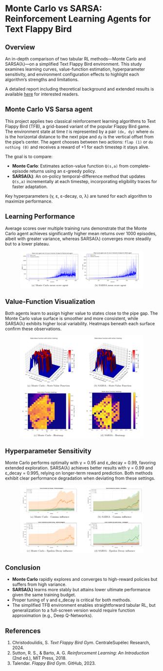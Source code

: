 # Monte Carlo vs SARSA: Reinforcement Learning Agents for Text Flappy Bird

## Overview

An in-depth comparison of two tabular RL methods—Monte Carlo and SARSA(λ)—on a simplified Text Flappy Bird environment. This study examines learning curves, value-function estimation, hyperparameter sensitivity, and environment configuration effects to highlight each algorithm’s strengths and limitations.

A detailed report including theoretical background and extended results is available [here](https://github.com/MariusDragic/RL4Flap/blob/main/RL4Flap_Monte_VS_SARSA.pdf) for interested readers.

## Monte Carlo VS Sarsa agent

This project applies two classical reinforcement learning algorithms to Text Flappy Bird (TFB), a grid-based variant of the popular Flappy Bird game. The environment state at time _t_ is represented by a pair `(dx, dy)` where `dx` is the horizontal distance to the next pipe and `dy` is the vertical offset from the pipe’s center. The agent chooses between two actions: `flap (1)` or `do nothing (0)` and receives a reward of +1 for each timestep it stays alive. 

The goal is to compare:

- **Monte Carlo**: Estimates action-value function `Q(s,a)` from complete-episode returns using an ε-greedy policy.
- **SARSA(λ)**: An on-policy temporal-difference method that updates `Q(s,a)` incrementally at each timestep, incorporating eligibility traces for faster adaptation.

Key hyperparameters (γ, ε, ε-decay, α, λ) are tuned for each algorithm to maximize performance.

## Learning Performance

Average scores over multiple training runs demonstrate that the Monte Carlo agent achieves significantly higher mean returns over 1000 episodes, albeit with greater variance, whereas SARSA(λ) converges more steadily but to a lower plateau.

<p align="center">
  <img src="images/perf_comp.png" alt="Performances comparison" width="80%">
</p>

## Value-Function Visualization

Both agents learn to assign higher value to states close to the pipe gap. The Monte Carlo value surface is smoother and more consistent, while SARSA(λ) exhibits higher local variability. Heatmaps beneath each surface confirm these observations.

<p align="center">
  <img src="images/state_value.png" alt="State-value comparison" width="80%">
</p>


## Hyperparameter Sensitivity

Monte Carlo performs optimally with γ = 0.95 and ε_decay = 0.99, favoring extended exploration. SARSA(λ) achieves better results with γ = 0.99 and ε_decay = 0.995, relying on longer-term reward prediction. Both methods exhibit clear performance degradation when deviating from these settings.

<p align="center">
  <img src="images/hyperparameters.png" alt="Hyperparameter influence" width="80%">
</p>

## Conclusion

- **Monte Carlo** rapidly explores and converges to high-reward policies but suffers from high variance.
- **SARSA(λ)** learns more stably but attains lower ultimate performance given the same training budget.
- Proper tuning of γ and ε_decay is critical for both methods.
- The simplified TFB environment enables straightforward tabular RL, but generalization to a full-screen version would require function approximation (e.g., Deep Q-Networks).

## References

1. Christodoulidis, S. *Text Flappy Bird Gym*. CentraleSupélec Research, 2024.  
2. Sutton, R. S., & Barto, A. G. *Reinforcement Learning: An Introduction* (2nd ed.), MIT Press, 2018.  
3. Talendar. *Flappy Bird Gym*. GitHub, 2023.  


